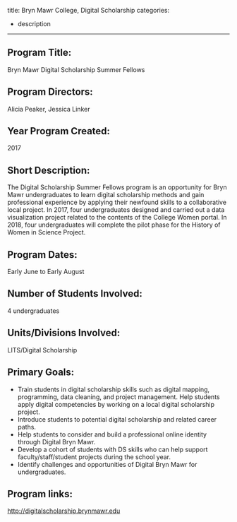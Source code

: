 
title: Bryn Mawr College, Digital Scholarship
categories:
  - description
---

## Program Title: 

Bryn Mawr Digital Scholarship Summer Fellows

## Program Directors:

Alicia Peaker, Jessica Linker

## Year Program Created: 

2017

## Short Description: 

The Digital Scholarship Summer Fellows program is an opportunity for Bryn Mawr undergraduates to learn digital scholarship methods and gain professional experience by applying their newfound skills to a collaborative local project. In 2017, four undergraduates designed and carried out a data visualization project related to the contents of the College Women portal. In 2018, four undergraduates will complete the pilot phase for the History of Women in Science Project. 

## Program Dates: 

Early June to Early August

## Number of Students Involved: 

4 undergraduates

## Units/Divisions Involved:

LITS/Digital Scholarship

## Primary Goals: 

* Train students in digital scholarship skills such as digital mapping, programming, data cleaning, and project management.  Help students apply digital competencies by working on a local digital scholarship project.
* Introduce students to potential digital scholarship and related career paths.
* Help students to consider and build a professional online identity through Digital Bryn Mawr.
* Develop a cohort of students with DS skills who can help support faculty/staff/student projects during the school year.
* Identify challenges and opportunities of Digital Bryn Mawr for undergraduates.

## Program links:

http://digitalscholarship.brynmawr.edu

